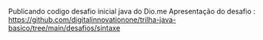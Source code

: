 Publicando codigo  desafio inicial java do Dio.me 
Apresentação do desafio : https://github.com/digitalinnovationone/trilha-java-basico/tree/main/desafios/sintaxe